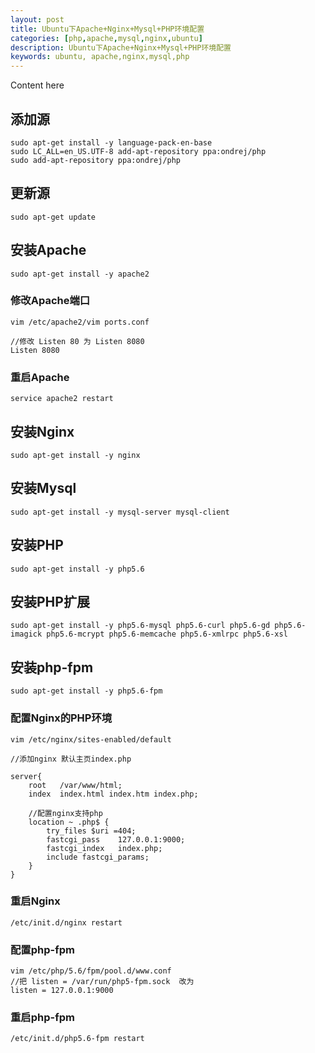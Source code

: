 ```yaml
---
layout: post
title: Ubuntu下Apache+Nginx+Mysql+PHP环境配置
categories: [php,apache,mysql,nginx,ubuntu]
description: Ubuntu下Apache+Nginx+Mysql+PHP环境配置
keywords: ubuntu, apache,nginx,mysql,php
---
```


Content here

## 添加源

```shell
sudo apt-get install -y language-pack-en-base
sudo LC_ALL=en_US.UTF-8 add-apt-repository ppa:ondrej/php
sudo add-apt-repository ppa:ondrej/php
```
## 更新源

```shell
sudo apt-get update
```

## 安装Apache

```shell
sudo apt-get install -y apache2
```

### 修改Apache端口

```shell
vim /etc/apache2/vim ports.conf

//修改 Listen 80 为 Listen 8080
Listen 8080
```

### 重启Apache

```shell
service apache2 restart
```

## 安装Nginx

```shell
sudo apt-get install -y nginx
```

## 安装Mysql

```shell
sudo apt-get install -y mysql-server mysql-client
```

## 安装PHP

```shell
sudo apt-get install -y php5.6
```

## 安装PHP扩展

```shell
sudo apt-get install -y php5.6-mysql php5.6-curl php5.6-gd php5.6-imagick php5.6-mcrypt php5.6-memcache php5.6-xmlrpc php5.6-xsl
```

## 安装php-fpm

```shell
sudo apt-get install -y php5.6-fpm
```

### 配置Nginx的PHP环境

```shell
vim /etc/nginx/sites-enabled/default
```

```
//添加nginx 默认主页index.php 

server{
	root   /var/www/html;
	index  index.html index.htm index.php;

	//配置nginx支持php
	location ~ .php$ {
		try_files $uri =404;
		fastcgi_pass	127.0.0.1:9000;
		fastcgi_index	index.php;
		include	fastcgi_params;
	}
}
```

### 重启Nginx

```shell
/etc/init.d/nginx restart
```

### 配置php-fpm

```shell
vim /etc/php/5.6/fpm/pool.d/www.conf
//把 listen = /var/run/php5-fpm.sock  改为
listen = 127.0.0.1:9000
```

### 重启php-fpm

```shell
/etc/init.d/php5.6-fpm restart
```